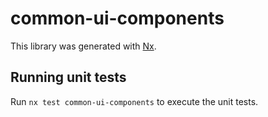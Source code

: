 # common-ui-components

This library was generated with [Nx](https://nx.dev).

## Running unit tests

Run `nx test common-ui-components` to execute the unit tests.
